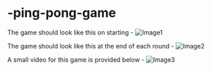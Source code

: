 # -ping-pong-game
The game should look like this on starting -
![Image1](https://github.com/aditiangra/-ping-pong-game/assets/91600893/77c3d07f-645c-4b86-b544-9a0fcc17f17b)


The game should look like this at the end of each round -
![Image2](https://github.com/aditiangra/-ping-pong-game/assets/91600893/aea7a12e-0bfb-46ff-9165-bc92c4d94cd0)


A small video for this game is provided below -
![Image3](https://github.com/aditiangra/-ping-pong-game/assets/91600893/153afc49-c1e8-4a86-bc7d-f3b6d7fc1dea)
